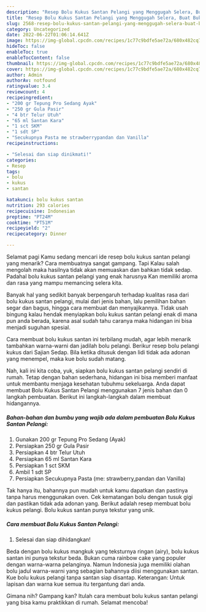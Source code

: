 ```yaml
---
description: "Resep Bolu Kukus Santan Pelangi yang Menggugah Selera, Buat Buka Puasa Enak Banget"
title: "Resep Bolu Kukus Santan Pelangi yang Menggugah Selera, Buat Buka Puasa Enak Banget"
slug: 2568-resep-bolu-kukus-santan-pelangi-yang-menggugah-selera-buat-buka-puasa-enak-banget
category: Uncategorized
date: 2022-06-22T01:06:14.641Z
image: https://img-global.cpcdn.com/recipes/1c77c9bdfe5ae72a/680x482cq70/bolu-kukus-santan-pelangi-foto-resep-utama.jpg
hideToc: false
enableToc: true
enableTocContent: false
thumbnail: https://img-global.cpcdn.com/recipes/1c77c9bdfe5ae72a/680x482cq70/bolu-kukus-santan-pelangi-foto-resep-utama.jpg
cover: https://img-global.cpcdn.com/recipes/1c77c9bdfe5ae72a/680x482cq70/bolu-kukus-santan-pelangi-foto-resep-utama.jpg
author: Admin
authorAv: notfound
ratingvalue: 3.4
reviewcount: 4
recipeingredient:
- "200 gr Tepung Pro Sedang Ayak"
- "250 gr Gula Pasir"
- "4 btr Telur Utuh"
- "65 ml Santan Kara"
- "1 sct SKM"
- "1 sdt SP"
- "Secukupnya Pasta me strawberrypandan dan Vanilla"
recipeinstructions:

- "Selesai dan siap dinikmati!"
categories:
- Resep
tags:
- bolu
- kukus
- santan

katakunci: bolu kukus santan 
nutrition: 293 calories
recipecuisine: Indonesian
preptime: "PT24M"
cooktime: "PT51M"
recipeyield: "2"
recipecategory: Dinner

---
```



Selamat pagi Kamu sedang mencari ide resep bolu kukus santan pelangi yang menarik? Cara membuatnya sangat gampang. Tapi Kalau salah mengolah maka hasilnya tidak akan memuaskan dan bahkan tidak sedap. Padahal bolu kukus santan pelangi yang enak harusnya Kan memiliki aroma dan rasa yang mampu memancing selera kita.


Banyak hal yang sedikit banyak berpengaruh terhadap kualitas rasa dari bolu kukus santan pelangi, mulai dari jenis bahan, lalu pemilihan bahan segar dan bagus, hingga cara membuat dan menyajikannya. Tidak usah bingung kalau hendak menyiapkan bolu kukus santan pelangi enak di mana pun anda berada, karena asal sudah tahu caranya maka hidangan ini bisa menjadi suguhan spesial.

Cara membuat bolu kukus santan ini terbilang mudah, agar lebih menarik tambahkan warna-warni dan jadilah bolu pelangi. Berikur resep bolu pelangi kukus dari Sajian Sedap. Bila ketika ditusuk dengan lidi tidak ada adonan yang menempel, maka kue bolu sudah matang.


Nah, kali ini kita coba, yuk, siapkan bolu kukus santan pelangi sendiri di rumah. Tetap dengan bahan sederhana, hidangan ini bisa memberi manfaat untuk membantu menjaga kesehatan tubuhmu sekeluarga. Anda dapat membuat Bolu Kukus Santan Pelangi menggunakan 7 jenis bahan dan 0 langkah pembuatan. Berikut ini langkah-langkah dalam membuat hidangannya.

<!--inarticleads1-->

##### Bahan-bahan dan bumbu yang wajib ada dalam pembuatan Bolu Kukus Santan Pelangi:

1. Gunakan 200 gr Tepung Pro Sedang (Ayak)
1. Persiapkan 250 gr Gula Pasir
1. Persiapkan 4 btr Telur Utuh
1. Persiapkan 65 ml Santan Kara
1. Persiapkan 1 sct SKM
1. Ambil 1 sdt SP
1. Persiapkan Secukupnya Pasta (me: strawberry,pandan dan Vanilla)


Tak hanya itu, bahannya pun mudah untuk kamu dapatkan dan pastinya tanpa harus menggunakan oven. Cek kematangan bolu dengan tusuk gigi dan pastikan tidak ada adonan yang. Berikut adalah resep membuat bolu kukus pelangi. Bolu kukus santan punya tekstur yang unik. 

<!--inarticleads2-->

##### Cara membuat Bolu Kukus Santan Pelangi:


1. Selesai dan siap dihidangkan!

Beda dengan bolu kukus mangkuk yang teksturnya ringan (airy), bolu kukus santan ini punya tekstur beda. Bukan cuma rainbow cake yang populer dengan warna-warna pelanginya. Namun Indonesia juga memiliki olahan bolu jadul warna-warni yang sebagian bahannya diisi menggunakan santan. Kue bolu kukus pelangi tanpa santan siap disantap. Keterangan: Untuk lapisan dan warna kue semua itu tergantung dari anda. 

Gimana nih? Gampang kan? Itulah cara membuat bolu kukus santan pelangi yang bisa kamu praktikkan di rumah. Selamat mencoba!
